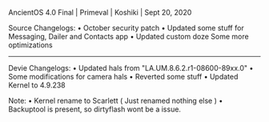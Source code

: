 AncientOS 4.0 Final | Primeval | Koshiki | Sept 20, 2020

Source Changelogs:
• October security patch
• Updated some stuff for Messaging, Dailer and Contacts app
• Updated custom doze
Some more optimizations

-----------------

Devie Changelogs:
• Updated hals from "LA.UM.8.6.2.r1-08600-89xx.0"
• Some modifications for camera hals
• Reverted some stuff
• Updated Kernel to 4.9.238

Note:
• Kernel rename to Scarlett ( Just renamed nothing else )
• Backuptool is present, so dirtyflash wont be a issue.
